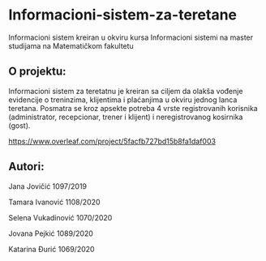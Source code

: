 # Informacioni-sistem-za-teretane
Informacioni sistem kreiran u okviru kursa Informacioni sistemi na master studijama na Matematičkom fakultetu

## O projektu:
Informacioni sistem za teretatnu je kreiran sa ciljem da olakša vođenje evidencije o treninzima, klijentima i plaćanjima u okviru jednog lanca teretana. Posmatra se kroz apsekte potreba 4 vrste registrovanih korisnika (administrator, recepcionar, trener i klijent) i neregistrovanog kosirnika (gost).

https://www.overleaf.com/project/5facfb727bd15b8fa1daf003

## Autori:

Jana Jovičić 1097/2019

Tamara Ivanović 1108/2020

Selena Vukadinović 1070/2020

Jovana Pejkić 1089/2020

Katarina Đurić 1069/2020
